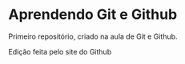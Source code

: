 # Aprendendo Git e Github
 
 Primeiro repositório, criado na aula de Git e Github.

 Edição feita pelo site do Github
